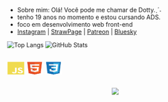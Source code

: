 - Sobre mim: Olá! Você pode me chamar de Dotty.ˎˊ˗
- tenho 19 anos no momento e estou cursando ADS.
- foco em desenvolvimento web front-end
- [Instagram](https://www.instagram.com/cwhaaw_) | [StrawPage](https://fukuroudotty.straw.page) | [Patreon](https://patreon.com/Fukuroudotty) | [Bluesky](https://bsky.app/profile/fukuroudotty.bsky.social)

![Top Langs](https://github-readme-stats.vercel.app/api/top-langs/?username=Fukuroudotty&layout=compact&theme=dark&langs_count=10)
![GitHub Stats](https://github-readme-stats.vercel.app/api?username=Fukuroudotty&show_icons=true&theme=dark&count_show_icons=true&scale=0.8_private=true&hide=contribs,prs)
<div> <style="display: inline_block"><br>
  <img align="center" alt="Js" height="30" width="40" src="https://raw.githubusercontent.com/devicons/devicon/master/icons/javascript/javascript-plain.svg">
  <img align="center" alt="HTML" height="30" width="40" src="https://raw.githubusercontent.com/devicons/devicon/master/icons/html5/html5-original.svg">
  <img align="center" alt="CSS" height="30" width="40" src="https://raw.githubusercontent.com/devicons/devicon/master/icons/css3/css3-original.svg">
</div>
<br>

<p align="center"> <img src="https://komarev.com/ghpvc/?username=borderIine&label=stalkers&color=000000&style=plastic&base=20000" />






